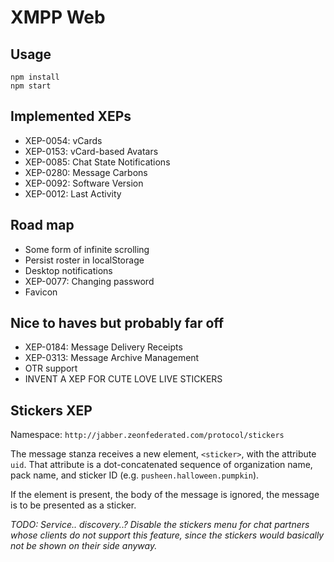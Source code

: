 # XMPP Web

## Usage

    npm install
    npm start

## Implemented XEPs

- XEP-0054: vCards
- XEP-0153: vCard-based Avatars
- XEP-0085: Chat State Notifications
- XEP-0280: Message Carbons
- XEP-0092: Software Version
- XEP-0012: Last Activity

## Road map

- Some form of infinite scrolling
- Persist roster in localStorage
- Desktop notifications
- XEP-0077: Changing password
- Favicon

## Nice to haves but probably far off

- XEP-0184: Message Delivery Receipts
- XEP-0313: Message Archive Management
- OTR support
- INVENT A XEP FOR CUTE LOVE LIVE STICKERS

## Stickers XEP

Namespace: `http://jabber.zeonfederated.com/protocol/stickers`

The message stanza receives a new element, `<sticker>`, with the attribute `uid`. That attribute is a dot-concatenated sequence of organization name, pack name, and sticker ID (e.g. `pusheen.halloween.pumpkin`).

If the element is present, the body of the message is ignored, the message is to be presented as a sticker.

*TODO: Service.. discovery..? Disable the stickers menu for chat partners whose clients do not support this feature, since the stickers would basically not be shown on their side anyway.*
